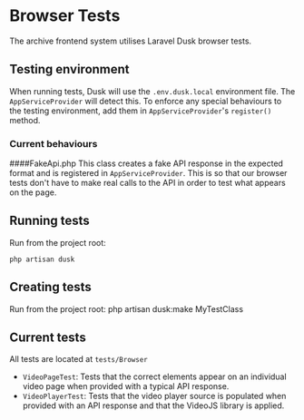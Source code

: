# Browser Tests

The archive frontend system utilises Laravel Dusk browser tests.

## Testing environment
When running tests, Dusk will use the `.env.dusk.local` environment file. The `AppServiceProvider` will detect this. To enforce any special behaviours to the testing environment, add them in `AppServiceProvider`'s `register()` method.

### Current behaviours
####FakeApi.php
This class creates a fake API response in the expected format and is registered in `AppServiceProvider`. This is so that our browser tests don't have to make real calls to the API in order to test what appears on the page.

## Running tests
Run from the project root:

    php artisan dusk


## Creating tests
Run from the project root:
    php artisan dusk:make MyTestClass
    

## Current tests
All tests are located at `tests/Browser`

* `VideoPageTest`: Tests that the correct elements appear on an individual video page when provided with a typical API response.
* `VideoPlayerTest`: Tests that the video player source is populated when provided with an API response and that the VideoJS library is applied.
